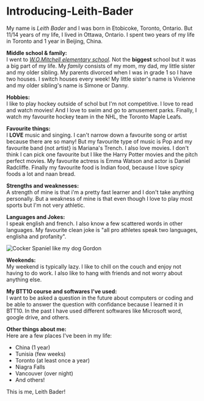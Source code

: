 # Introducing-Leith-Bader

My name is _Leith Bader_ and I was born in Etobicoke, Toronto, Ontario. But 11/14 years of my life, I lived in Ottawa, Ontario. I spent two years of my life in Toronto and 1 year in Beijing, China. 

 **Middle school & family:**  
I went to [_W.O.Mitchell elementary school_](https://womitchelles.ocdsb.ca/Pages/home.aspx). Not the **biggest** school but it was a big part of my life. My _family_ consists of my mom, my dad, my little sister and my older sibling. My parents divorced when I was in grade 1 so I have two houses. I switch houses every week! My little sister's name is Vivienne and my older sibling's name is Simone or Danny.

**Hobbies:**  
I like to play hockey outside of schol but I'm not competitive. I love to read and watch movies! And I love to swim and go to amusement parks. Finally, I watch my favourite hockey team in the NHL, the Toronto Maple Leafs.

**Favourite things:**  
I **LOVE** music and singing. I can't narrow down a favourite song or artist because there are so many! But my favourite type of music is Pop and my favourite band (not artist} is Mariana's Trench. I also love movies. I don't think I can pick one favourite but I like the Harry Potter movies and the pitch perfect movies. My favourite actress is Emma Watson and actor is Daniel Radcliffe. Finally my favourite food is Indian food, because I love spicy foods a lot and naan bread. 

**Strengths and weaknesses:**  
A strength of mine is that i'm a pretty fast learner and I don't take anything personally. But a weakness of mine is that even though I love to play most sports but I'm not very athletic.

**Languages and Jokes:**  
I speak english and french. I also know a few scattered words in other languages. My favourite clean joke is "all pro athletes speak two languages, englisha and profanity". 

![Cocker Spaniel like my dog Gordon](http://cdn3-www.dogtime.com/assets/uploads/gallery/cocker-spaniel-dogs-and-puppies/cocker-spaniel-dogs-puppies-3.jpg)

**Weekends:**  
My weekend is typically lazy. I like to chill on the couch and enjoy not having to do work. I also like to hang with friends and not worry about anything else.

**My BTT10 course and softwares I've used:**  
I want to be asked a question in the future about computers or coding and be able to answer the question with confidance because I learned it in BTT10. In the past I have used different softwares like Microsoft word, google drive, and others.

**Other things about me:**  
Here are a few places I've been in my life:
 * China (1 year)
 * Tunisia (few weeks)
 * Toronto (at least once a year)
 * Niagra Falls 
 * Vancouver (over night)
 * And others!
 
 This is me, Leith Bader! 



